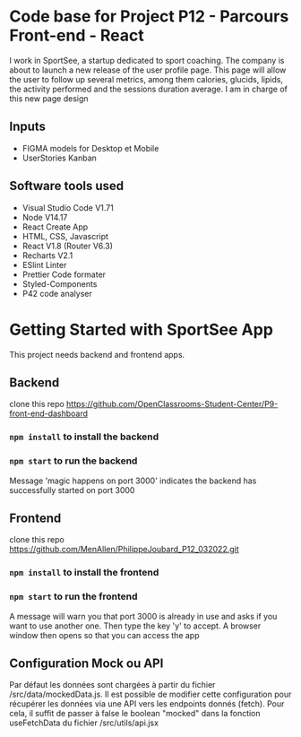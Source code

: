 # Code base for Project P12 - Parcours Front-end - React
I work in SportSee, a startup dedicated to sport coaching. The company is about to launch a new release of the user profile page. This page will allow the user to follow up several metrics, among them calories, glucids, lipids, the activity performed and the sessions duration average.
I am in charge of this new page design 

## Inputs
 - FIGMA models for Desktop et Mobile
 - UserStories Kanban

## Software tools used
 - Visual Studio Code V1.71
 - Node V14.17
 - React Create App
 - HTML, CSS, Javascript
 - React V1.8 (Router V6.3)
 - Recharts V2.1
 - ESlint Linter
 - Prettier Code formater
 - Styled-Components
 - P42 code analyser


# Getting Started with SportSee App

This project needs backend and frontend apps.

## Backend
clone this repo https://github.com/OpenClassrooms-Student-Center/P9-front-end-dashboard
### `npm install` to install the backend
### `npm start` to run the backend
Message 'magic happens on port 3000' indicates the backend has successfully started on port 3000

## Frontend
clone this repo https://github.com/MenAllen/PhilippeJoubard_P12_032022.git
### `npm install` to install the frontend
### `npm start` to run the frontend
A message will warn you that port 3000 is already in use and asks if you want to use another one. Then type the key 'y' to accept. A browser window then opens so that you can access the app

## Configuration Mock ou API
Par défaut les données sont chargées à partir du fichier /src/data/mockedData.js.
Il est possible de modifier cette configuration pour récupérer les données via une API vers les endpoints donnés (fetch). Pour cela, il suffit de passer à false le boolean "mocked" dans la fonction useFetchData du fichier /src/utils/api.jsx